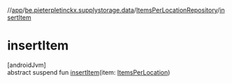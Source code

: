 //[app](../../../index.md)/[be.pieterpletinckx.supplystorage.data](../index.md)/[ItemsPerLocationRepository](index.md)/[insertItem](insert-item.md)

# insertItem

[androidJvm]\
abstract suspend fun [insertItem](insert-item.md)(item: [ItemsPerLocation](../-items-per-location/index.md))
